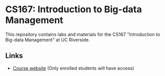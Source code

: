 # CS167: Introduction to Big-data Management
This repository contains labs and materials for the CS167 "Introduction to Big-data Management" at UC Riverside.

## Links
* [Course website](https://elearn.ucr.edu/courses/48777) (Only enrolled students will have access)
